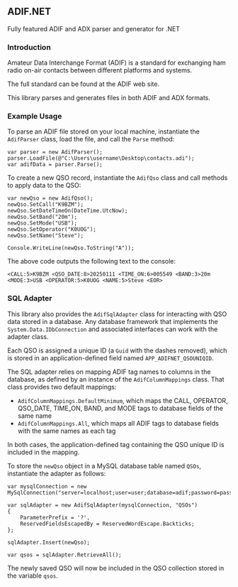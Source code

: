 ## ADIF.NET
Fully featured ADIF and ADX parser and generator for .NET

### Introduction
Amateur Data Interchange Format (ADIF) is a standard for exchanging ham radio on-air contacts between different platforms and systems.

The full standard can be found at the ADIF web site.

This library parses and generates files in both ADIF and ADX formats.

### Example Usage
To parse an ADIF file stored on your local machine, instantiate the `AdifParser` class, load the file, and call the `Parse` method:

```
var parser = new AdifParser();
parser.LoadFile(@"C:\Users\username\Desktop\contacts.adi");
var adifData = parser.Parse();
```

To create a new QSO record, instantiate the `AdifQso` class and call methods to apply data to the QSO:

```
var newQso = new AdifQso();
newQso.SetCall("K9BZM");
newQso.SetDateTimeOn(DateTime.UtcNow);
newQso.SetBand("20m");
newQso.SetMode("USB");
newQso.SetOperator("K0UOG");
newQso.SetName("Steve");

Console.WriteLine(newQso.ToString("A"));
```

The above code outputs the following text to the console:

```
<CALL:5>K9BZM <QSO_DATE:8>20250111 <TIME_ON:6>005549 <BAND:3>20m <MODE:3>USB <OPERATOR:5>K0UOG <NAME:5>Steve <EOR>
```

### SQL Adapter
This library also provides the `AdifSqlAdapter` class for interacting with QSO data stored in a database. Any database framework that implements the `System.Data.IDbConnection` and associated interfaces can work 
with the adapter class.

Each QSO is assigned a unique ID (a `Guid` with the dashes removed), which is stored in an application-defined field named `APP_ADIFNET_QSOUNIQID`.

The SQL adapter relies on mapping ADIF tag names to columns in the database, as defined by an instance of the `AdifColumnMappings` class. That class provides two default mappings:

- `AdifColumnMappings.DefaultMinimum`, which maps the CALL, OPERATOR, QSO_DATE, TIME_ON, BAND, and MODE tags to database fields of the same name
- `AdifColumnMappings.All`, which maps all ADIF tags to database fields with the same names as each tag

In both cases, the application-defined tag containing the QSO unique ID is included in the mapping.

To store the `newQso` object in a MySQL database table named `QSOs`, instantiate the adapter as follows:

```
var mysqlConnection = new MySqlConnection("server=localhost;user=user;database=adif;password=password;");

var sqlAdapter = new AdifSqlAdapter(mysqlConnection, "QSOs")
{
	ParameterPrefix = '?',
	ReservedFieldsEscapedBy = ReservedWordEscape.Backticks;
};

sqlAdapter.Insert(newQso);

var qsos = sqlAdapter.RetrieveAll();
```

The newly saved QSO will now be included in the QSO collection stored in the variable `qsos`.

